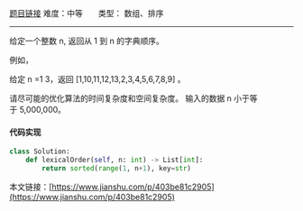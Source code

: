  [题目链接](https://leetcode-cn.com/problems/lexicographical-numbers/)
难度：中等         &nbsp;&nbsp;&nbsp;&nbsp;&nbsp;&nbsp;类型：  数组、排序
***
 给定一个整数 n, 返回从 1 到 n 的字典顺序。

例如，

给定 n =1 3，返回 [1,10,11,12,13,2,3,4,5,6,7,8,9] 。

请尽可能的优化算法的时间复杂度和空间复杂度。 输入的数据 n 小于等于 5,000,000。
 

#### 代码实现
```python
class Solution:
    def lexicalOrder(self, n: int) -> List[int]:   
        return sorted(range(1, n+1), key=str)
```

本文链接：[https://www.jianshu.com/p/403be81c2905](https://www.jianshu.com/p/403be81c2905)
